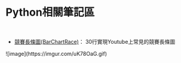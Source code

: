 # Python相關筆記區
<br>
<ul>
    <li><a href="https://github.com/ji394python/JupyterPython/blob/master/%E7%AB%B6%E8%B3%BD%E9%95%B7%E6%A2%9D%E5%9C%96.ipynb">競賽長條圖(BarChartRace)</a>： 30行實現Youtube上常見的競賽長條圖</li>
</ul>
![image](https://imgur.com/uK78OaG.gif)
